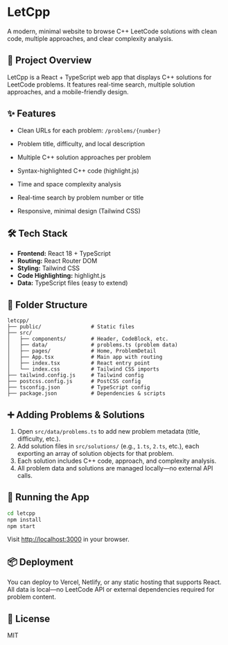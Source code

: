 # LetCpp

A modern, minimal website to browse C++ LeetCode solutions with clean code, multiple approaches, and clear complexity analysis.

## 🚀 Project Overview
LetCpp is a React + TypeScript web app that displays C++ solutions for LeetCode problems. It features real-time search, multiple solution approaches, and a mobile-friendly design.

## ✨ Features
- Clean URLs for each problem: `/problems/{number}`

- Problem title, difficulty, and local description
- Multiple C++ solution approaches per problem
- Syntax-highlighted C++ code (highlight.js)
- Time and space complexity analysis
- Real-time search by problem number or title
- Responsive, minimal design (Tailwind CSS)

## 🛠️ Tech Stack
- **Frontend:** React 18 + TypeScript
- **Routing:** React Router DOM
- **Styling:** Tailwind CSS
- **Code Highlighting:** highlight.js
- **Data:** TypeScript files (easy to extend)

## 📁 Folder Structure
```
letcpp/
├── public/                # Static files
├── src/
│   ├── components/        # Header, CodeBlock, etc.
│   ├── data/              # problems.ts (problem data)
│   ├── pages/             # Home, ProblemDetail
│   ├── App.tsx            # Main app with routing
│   ├── index.tsx          # React entry point
│   └── index.css          # Tailwind CSS imports
├── tailwind.config.js     # Tailwind config
├── postcss.config.js      # PostCSS config
├── tsconfig.json          # TypeScript config
├── package.json           # Dependencies & scripts
```


## ➕ Adding Problems & Solutions
1. Open `src/data/problems.ts` to add new problem metadata (title, difficulty, etc.).
2. Add solution files in `src/solutions/` (e.g., `1.ts`, `2.ts`, etc.), each exporting an array of solution objects for that problem.
3. Each solution includes C++ code, approach, and complexity analysis.
4. All problem data and solutions are managed locally—no external API calls.


## 🏁 Running the App
```bash
cd letcpp
npm install
npm start
```
Visit [http://localhost:3000](http://localhost:3000) in your browser.


## 📦 Deployment
You can deploy to Vercel, Netlify, or any static hosting that supports React. All data is local—no LeetCode API or external dependencies required for problem content.

## 📄 License
MIT